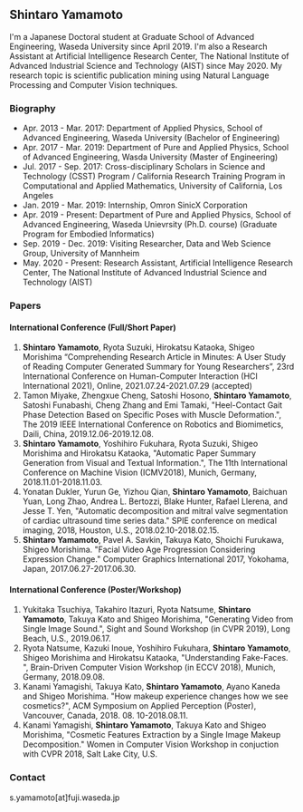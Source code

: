 ## Shintaro Yamamoto

I'm a Japanese Doctoral student at Graduate School of Advanced Engineering, Waseda University since April 2019. I'm also a Research Assistant at Artificial Intelligence Research Center, The National Institute of Advanced Industrial Science and Technology (AIST) since May 2020. My research topic is scientific publication mining using Natural Language Processing and Computer Vision techniques. 

### Biography
- Apr. 2013 - Mar. 2017: Department of Applied Physics, School of Advanced Engineering, Waseda University (Bachelor of Engineering)
- Apr. 2017 - Mar. 2019: Department of Pure and Applied Physics, School of Advanced Engineering, Wasda University (Master of Engineering)
- Jul. 2017 - Sep. 2017: Cross-disciplinary Scholars in Science and Technology (CSST) Program / California Research Training Program in Computational and Applied Mathematics, University of California, Los Angeles
- Jan. 2019 - Mar. 2019: Internship, Omron SinicX Corporation
- Apr. 2019 - Present: Department of Pure and Applied Physics, School of Advanced Engineering, Waseda Unievrsity (Ph.D. course)
(Graduate Program for Embodied Informatics)
- Sep. 2019 - Dec. 2019: Visiting Researcher, Data and Web Science Group, University of Mannheim
- May. 2020 - Present: Research Assistant, Artificial Intelligence Research Center, The National Institute of Advanced Industrial Science and Technology (AIST)

### Papers
#### International Conference (Full/Short Paper)
1. **Shintaro Yamamoto**, Ryota Suzuki, Hirokatsu Kataoka, Shigeo Morishima “Comprehending Research Article in Minutes: A User Study of Reading Computer Generated Summary for Young Researchers”, 23rd International Conference on Human-Computer Interaction (HCI International 2021), Online, 2021.07.24-2021.07.29 (accepted)
1. Tamon Miyake, Zhengxue Cheng, Satoshi Hosono, **Shintaro Yamamoto**, Satoshi Funabashi, Cheng Zhang and Emi Tamaki, "Heel-Contact Gait Phase Detection Based on Specific Poses with Muscle Deformation.", The 2019 IEEE International Conference on Robotics and Biomimetics, Daili, China, 2019.12.06-2019.12.08. 
1. **Shintaro Yamamoto**, Yoshihiro Fukuhara, Ryota Suzuki, Shigeo Morishima and Hirokatsu Kataoka, "Automatic Paper Summary Generation from Visual and Textual Information.", The 11th International Conference on Machine Vision (ICMV2018), Munich, Germany, 2018.11.01-2018.11.03.
1. Yonatan Dukler, Yurun Ge, Yizhou Qian, **Shintaro Yamamoto**, Baichuan Yuan, Long Zhao, Andrea L. Bertozzi, Blake Hunter, Rafael Llerena, and Jesse T. Yen, "Automatic decomposition and mitral valve segmentation of cardiac ultrasound time series data." SPIE conference on medical imaging, 2018, Houston, U.S., 2018.02.10-2018.02.15. 
1. **Shintaro Yamamoto**, Pavel A. Savkin, Takuya Kato, Shoichi Furukawa, Shigeo Morishima. "Facial Video Age Progression Considering Expression Change." Computer Graphics International 2017, Yokohama, Japan, 2017.06.27-2017.06.30.

#### International Conference (Poster/Workshop)
1. Yukitaka Tsuchiya, Takahiro Itazuri, Ryota Natsume, **Shintaro Yamamoto**, Takuya Kato and Shigeo Morishima, "Generating Video from Single Image Sound.", Sight and Sound Workshop (in CVPR 2019), Long Beach, U.S., 2019.06.17. 
1. Ryota Natsume, Kazuki Inoue, Yoshihiro Fukuhara, **Shintaro Yamamoto**, Shigeo Morishima and Hirokatsu Kataoka, "Understanding Fake-Faces. ", Brain-Driven Computer Vision Workshop (in ECCV 2018), Munich, Germany, 2018.09.08.
1. Kanami Yamagishi, Takuya Kato, **Shintaro Yamamoto**, Ayano Kaneda and Shigeo Morishima. "How makeup experience changes how we see cosmetics?", ACM Symposium on Applied Perception (Poster), Vancouver, Canada, 2018. 08. 10-2018.08.11. 
1. Kanami Yamagishi, **Shintaro Yamamoto**, Takuya Kato and Shigeo Morishima, "Cosmetic Features Extraction by a Single Image Makeup Decomposition." Women in Computer Vision Workshop in conjuction with CVPR 2018, Salt Lake City, U.S.

### Contact
s.yamamoto\[at]fuji.waseda.jp
